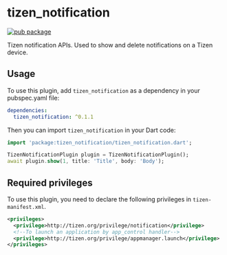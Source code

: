 # tizen_notification

[![pub package](https://img.shields.io/pub/v/tizen_notification.svg)](https://pub.dev/packages/tizen_notification)

Tizen notification APIs. Used to show and delete notifications on a Tizen device.

## Usage

To use this plugin, add `tizen_notification` as a dependency in your pubspec.yaml file:

```yaml
dependencies:
  tizen_notification: ^0.1.1
```

Then you can import `tizen_notification` in your Dart code:


```dart
import 'package:tizen_notification/tizen_notification.dart';

TizenNotificationPlugin plugin = TizenNotificationPlugin();
await plugin.show(1, title: 'Title', body: 'Body');
```

## Required privileges

To use this plugin, you need to declare the following privileges in `tizen-manifest.xml`.

``` xml
<privileges>
  <privilege>http://tizen.org/privilege/notification</privilege>
  <!--To launch an application by app_control handler-->
  <privilege>http://tizen.org/privilege/appmanager.launch</privilege>
</privileges>
```
